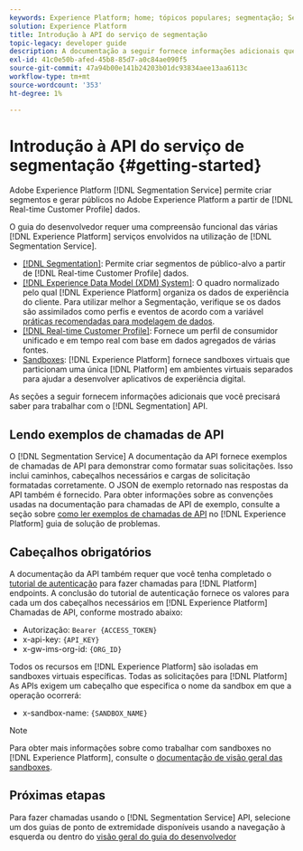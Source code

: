 ```yaml
---
keywords: Experience Platform; home; tópicos populares; segmentação; Segmentação; Serviço de segmentação; api;
solution: Experience Platform
title: Introdução à API do serviço de segmentação
topic-legacy: developer guide
description: A documentação a seguir fornece informações adicionais que você precisa saber para trabalhar com êxito com a API de segmentação.
exl-id: 41c0e50b-afed-45b8-85d7-a0c84ae090f5
source-git-commit: 47a94b00e141b24203b01dc93834aee13aa6113c
workflow-type: tm+mt
source-wordcount: '353'
ht-degree: 1%

---
```


# Introdução à API do serviço de segmentação {#getting-started}

Adobe Experience Platform [!DNL Segmentation Service] permite criar segmentos e gerar públicos no Adobe Experience Platform a partir de [!DNL Real-time Customer Profile] dados.

O guia do desenvolvedor requer uma compreensão funcional das várias [!DNL Experience Platform] serviços envolvidos na utilização de [!DNL Segmentation Service].

- [[!DNL Segmentation]](../home.md): Permite criar segmentos de público-alvo a partir de [!DNL Real-time Customer Profile] dados.
- [[!DNL Experience Data Model (XDM) System]](../../xdm/home.md): O quadro normalizado pelo qual [!DNL Experience Platform] organiza os dados de experiência do cliente. Para utilizar melhor a Segmentação, verifique se os dados são assimilados como perfis e eventos de acordo com a variável [práticas recomendadas para modelagem de dados](../../xdm/schema/best-practices.md).
- [[!DNL Real-time Customer Profile]](../../profile/home.md): Fornece um perfil de consumidor unificado e em tempo real com base em dados agregados de várias fontes.
- [Sandboxes](../../sandboxes/home.md): [!DNL Experience Platform] fornece sandboxes virtuais que particionam uma única [!DNL Platform] em ambientes virtuais separados para ajudar a desenvolver aplicativos de experiência digital.

As seções a seguir fornecem informações adicionais que você precisará saber para trabalhar com o [!DNL Segmentation] API.

## Lendo exemplos de chamadas de API

O [!DNL Segmentation Service] A documentação da API fornece exemplos de chamadas de API para demonstrar como formatar suas solicitações. Isso inclui caminhos, cabeçalhos necessários e cargas de solicitação formatadas corretamente. O JSON de exemplo retornado nas respostas da API também é fornecido. Para obter informações sobre as convenções usadas na documentação para chamadas de API de exemplo, consulte a seção sobre [como ler exemplos de chamadas de API](../../landing/troubleshooting.md#how-do-i-format-an-api-request) no [!DNL Experience Platform] guia de solução de problemas.

## Cabeçalhos obrigatórios

A documentação da API também requer que você tenha completado o [tutorial de autenticação](https://www.adobe.com/go/platform-api-authentication-en) para fazer chamadas para [!DNL Platform] endpoints. A conclusão do tutorial de autenticação fornece os valores para cada um dos cabeçalhos necessários em [!DNL Experience Platform] Chamadas de API, conforme mostrado abaixo:

- Autorização: `Bearer {ACCESS_TOKEN}`
- x-api-key: `{API_KEY}`
- x-gw-ims-org-id: `{ORG_ID}`

Todos os recursos em [!DNL Experience Platform] são isoladas em sandboxes virtuais específicas. Todas as solicitações para [!DNL Platform] As APIs exigem um cabeçalho que especifica o nome da sandbox em que a operação ocorrerá:

- x-sandbox-name: `{SANDBOX_NAME}`

>[!NOTE]
>
>Para obter mais informações sobre como trabalhar com sandboxes no [!DNL Experience Platform], consulte o [documentação de visão geral das sandboxes](../../sandboxes/home.md).

## Próximas etapas

Para fazer chamadas usando o [!DNL Segmentation Service] API, selecione um dos guias de ponto de extremidade disponíveis usando a navegação à esquerda ou dentro do [visão geral do guia do desenvolvedor](./overview.md)
